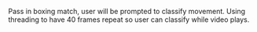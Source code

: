 Pass in boxing match, user will be prompted to classify movement. Using threading to have 40 frames repeat so user can classify while video plays.
